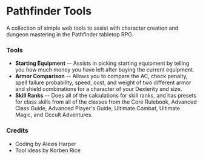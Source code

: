 # Pathfinder Tools
A collection of simple web tools to assist with character creation and dungeon mastering in the Pathfinder tabletop RPG.

### Tools
* **Starting Equipment** -- Assists in picking starting equipment by telling you how much money you have left after buying the current equipment.
* **Armor Comparison** -- Allows you to compare the AC, check penalty, spell failure probability, speed, cost, and weight of two different armor and shield combinations for a character of your Dexterity and size.
* **Skill Ranks** -- Does all of the calculations for skill ranks, and has presets for class skills from all of the classes from the Core Rulebook, Advanced Class Guide, Advanced Player's Guide, Ultimate Combat, Ultimate Magic, and Occult Adventures.
	

### Credits
* Coding by Alexis Harper
* Tool ideas by Korben Rice